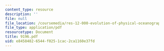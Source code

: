 ```yaml
---
content_type: resource
description: ''
file: null
file_location: /coursemedia/res-12-000-evolution-of-physical-oceanography-spring-2007/e84584826544f0251cac2ca1160e37fd_9196.pdf
file_type: application/pdf
resourcetype: Document
title: 9196.pdf
uid: e8458482-6544-f025-1cac-2ca1160e37fd
---
```

